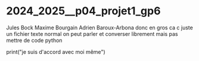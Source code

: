# 2024_2025__p04_projet1_gp6
Jules Bock
Maxime Bourgain
Adrien Baroux-Arbona
donc en gros ca c juste un fichier texte normal on peut parler et converser librement mais pas mettre de code python










































print("je suis d'accord avec moi même")
